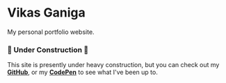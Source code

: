 # Vikas Ganiga

My personal portfolio website.

### 🚧 Under Construction 🚧

This site is presently under heavy construction, but you can check out my **[GitHub](https://github.com/vikasganiga05/)**, or my **[CodePen](https://codepen.io/vikasganiga05/)** to see what I've been up to.
